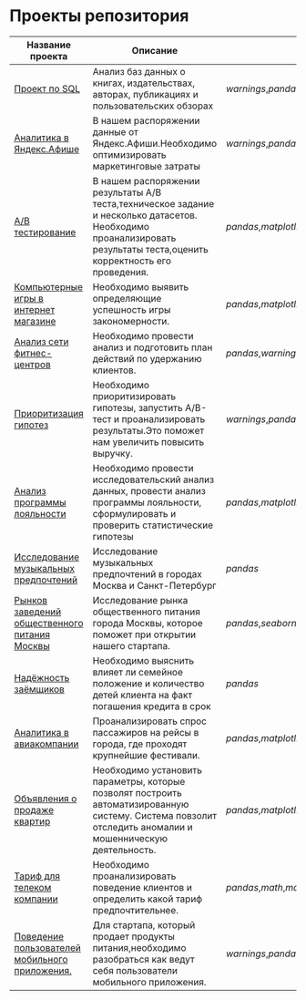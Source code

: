 # Проекты репозитория

| Название проекта | Описание                                                   |Используемые библиотеки| 
| ----------------------|----------------------------------------------------|----------------------|
|[Проект по SQL](https://github.com/anig11/my-firsts-project/tree/master/SQL_project)|Анализ баз данных о книгах, издательствах, авторах, публикациях и пользовательских обзорах|_warnings_,_pandas_,_sqlalchemy_|
|[Аналитика в Яндекс.Афише](https://github.com/anig11/my-firsts-project/tree/master/Yandex_Afisha)|В нашем распоряжении данные от Яндекс.Афиши.Необходимо оптимизировать маркетинговые затраты|_warnings_,_pandas_,_math_,_matplotlib_,_numpy_,_seaborn_|
|[A/B тестирование](https://github.com/anig11/my-firsts-project/tree/master/ab_testing)|В нашем распоряжении результаты A/B теста,техническое задание и несколько датасетов. Необходимо проанализировать результаты теста,оценить корректность его проведения.|_pandas_,_matplotlib_,_seaborn_,_io_|
|[Компьютерные игры в интернет магазине](https://github.com/anig11/my-firsts-project/tree/master/computer_games)|Необходимо выявить определяющие успешность игры закономерности.|_pandas_,_matplotlib_,_seaborn_,_warnings_|
|[Анализ сети фитнес-центров](https://github.com/anig11/my-firsts-project/tree/master/fitness_clubs)|Необходимо провести анализ и подготовить план действий по удержанию клиентов.|_pandas_,_warnings_,_matplotlib_,_seaborn_,_sklearn_|
|[Приоритизация гипотез](https://github.com/anig11/my-firsts-project/tree/master/hypotheses)|Необходимо приоритизировать гипотезы, запустить A/B-тест и проанализировать результаты.Это поможет нам увеличить повысить выручку.|_warnings_,_pandas_,_matplotlib_,_scipy_,_seaborn_,_matplotlib_|
|[Анализ программы лояльности](https://github.com/anig11/my-firsts-project/tree/master/loyalty_program)|Необходимо провести исследовательский анализ данных, провести анализ программы лояльности, сформулировать и проверить статистические гипотезы|_pandas_,_matplotlib_,_scipy_,_seaborn_,_io_,_sklearn_|
|[Исследование музыкальных предпочтений](https://github.com/anig11/my-firsts-project/tree/master/music)|Исследование музыкальных предпочтений в городах Москва и Санкт-Петербург|_pandas_|
|[Рынков заведений общественного питания Москвы](https://github.com/anig11/my-firsts-project/tree/master/public_catering_establishments)|Исследование рынка общественного питания города Москвы, которое поможет при открытии нашего стартапа.|_pandas_,_seaborn_,_matplotlib_,_plotly_,_nltk_|
|[Надёжность заёмщиков](https://github.com/anig11/my-firsts-project/tree/master/reliability_of_borrowers)|Необходимо выяснить влияет ли семейное положение и количество детей клиента на факт погашения кредита в срок|_pandas_|
|[Аналитика в авиакомпании](https://github.com/anig11/my-firsts-project/tree/master/russian_air_carrier)|Проанализировать спрос пассажиров на рейсы в города, где проходят крупнейшие фестивали.|_pandas_,_matplotlib_,_seaborn_|
|[Объявления о продаже квартир](https://github.com/anig11/my-firsts-project/tree/master/sale_of_apartments)|Необходимо установить параметры, которые позволят построить автоматизированную систему. Система повзолит отследить аномалии и мошенническую деятельность.|_pandas_,_matplotlib_,_warnings_|
|[Тариф для телеком компании](https://github.com/anig11/my-firsts-project/tree/master/telephone_tariff)|Необходимо проанализировать поведение клиентов и определить какой тариф предпочтительнее.|_pandas_,_math_,_matplotlib_,_numpy_,_scipy_|
|[Поведение пользователей мобильного приложения.](https://github.com/anig11/my-firsts-project/tree/master/user_behavior)|Для стартапа, который продает продукты питания,необходимо разобраться как ведут себя пользователи мобильного приложения.|_warnings_,_pandas_,_math_,_matplotlib_,_numpy_,_scipy_,_seaborn_,_matplotlib_,_plotly_|
